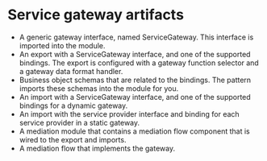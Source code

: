 <!-- image -->

# Service gateway artifacts

- A generic gateway interface, named ServiceGateway.
This interface is imported into the module.
- An export with a ServiceGateway interface,
and one of the supported bindings. The export is configured with a
gateway function selector and a gateway data format handler.
- Business object schemas that are related to the bindings. The
pattern imports these schemas into the module for you.
- An import with a ServiceGateway interface,
and one of the supported bindings for a dynamic gateway.
- An import with the service provider interface and binding for
each service provider in a static gateway.
- A mediation module that contains a mediation flow
component that is wired to the export and imports.
- A mediation flow that implements the gateway.